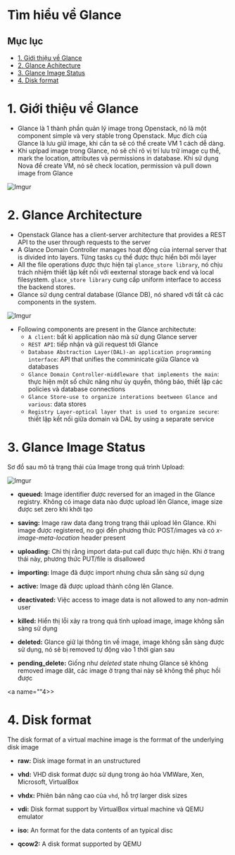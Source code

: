 # Tìm hiểu về Glance

## Mục lục

* [1. Giới thiệu về Glance](#1)
* [2. Glance Achitecture](#2)
* [3. Glance Image Status]()
* [4. Disk format](#4)



<a name="1"></a>

# 1. Giới thiệu về Glance

- Glance là 1 thành phần quản lý image trong Openstack, nó là một component simple và very stable trong Openstack. Mục đích của Glance là lưu giữ image, khi cần ta sẽ có thể create VM 1 cách dễ dàng.
- Khi uplpad image trong Glance, nó sẽ chỉ rõ vị trí lưu trữ image cụ thể, mark the location, attributes và permissions in database. Khi sử dụng Nova để create VM, nó sẽ check location, permission và pull down image from Glance

![Imgur](https://i.imgur.com/T19T2vS.png)


<a name="2"></a>

# 2. Glance Architecture

- Openstack Glance has a client-server architecture that provides a REST API to the user through requests to the server
- A Glance Domain Controller manages hoạt động của internal server that is divided into layers. Từng tasks cụ thể được thực hiển bởi mỗi layer
- All the file operations được thực hiện tại `glance_store library`, nó chịu trách nhiệm thiết lập kết nối với eexternal storage back end và local filesystem. `glace_store library` cung cấp uniform interface to access the backend stores.
- Glance sử dụng central database (Glance DB), nó shared với tất cả các components in the system.


![Imgur](https://i.imgur.com/10CdZwC.png)


- Following components are present in the Glance architectute:
    * `A client`: bất kì application nào mà sử dụng Glance server
    * `REST API`: tiếp nhận và gửi request tới Glance
    * `Database Abstraction Layer(DAL)-an application programming interface`: API that unifies the comminicate giữa Glance và databases
    * `Glance Domain Controller-middleware that implements the main`: thực hiện một số chức năng như ủy quyền, thông báo, thiết lập các policies và database connections
    * `Glance Store-use to organize interations beetween Glance and various`: data stores
    * `Registry Layer-optical layer that is used to organize secure`: thiết lập kết nối giữa domain và DAL by using a separate service


<a name="3"></a>

# 3. Glance Image Status

Sơ đồ sau mô tả trạng thái của Image trong quá trình Upload:


![Imgur](https://i.imgur.com/n1WqbPX.png)


- **queued:** Image identifier được reversed for an imaged in the Glance registry. Không có image data nào được upload lên Glance, image size được set zero khi khởi tạo

- **saving:** Image raw data đang trong trạng thái upload lên Glance. Khi image được registered, no gọi đến phương thức POST/images và có *x-image-meta-location* header present

- **uploading:** Chỉ thị rằng import data-put call được thực hiện. Khi ở trang thái này, phương thức PUT/file is disallowed

- **importing:** Image đã được import nhưng chưa sẵn sàng sử dụng

- **active:** Image đã được upload thành công lên Glance.

- **deactivated:** Việc access to image data is not allowed to any non-admin user

- **killed:** Hiển thị lỗi xảy ra trong quá tình upload image, image không sẵn sàng sử dụng

- **deleted:** Glance giữ lại thông tin về image, image không sẵn sàng được sử dụng, nó sẽ bị removed tự động vào 1 thời gian sau

- **pending_delete:** Giống như *deleted* state nhưng Glance sẽ không removed image dât, các image ở trạng thai này sẽ không thể phục hồi được


<a name=""4>></a>

# 4. Disk format

The disk format of a virtual machine image is the forrmat of the underlying disk image

- **raw:** Disk image format in an unstructured

- **vhd:** VHD disk format được sử dụng trong ảo hóa VMWare, Xen, Microsoft, VirtualBox

- **vhdx:** Phiên bản nâng cao của `vhd`, hỗ trợ larger disk sizes

- **vdi:** Disk format support by VirtualBox virtual machine và QEMU emulator

- **iso:** An format for the data contents of an typical disc

- **qcow2:** A disk format supported by QEMU

